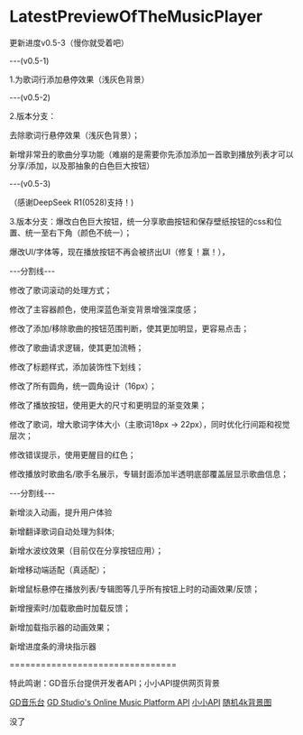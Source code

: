 # LatestPreviewOfTheMusicPlayer

更新进度v0.5-3（慢你就受着吧）

---(v0.5-1)

1.为歌词行添加悬停效果（浅灰色背景）

---(v0.5-2)

2.版本分支：

去除歌词行悬停效果（浅灰色背景）；

新增非常丑的歌曲分享功能（难崩的是需要你先添加添加一首歌到播放列表才可以分享/添加，以及那抽象的白色巨大按钮）

---(v0.5-3)

（感谢DeepSeek R1(0528)支持！)

3.版本分支：爆改白色巨大按钮，统一分享歌曲按钮和保存壁纸按钮的css和位置、统一至右下角（颜色不统一）；

爆改UI/字体等，现在播放按钮不再会被挤出UI（修复！赢！），

---分割线---

修改了歌词滚动的处理方式；

修改了主容器颜色，使用深蓝色渐变背景增强深度感；

修改了添加/移除歌曲的按钮范围判断，使其更加明显，更容易点击；

修改了歌曲请求逻辑，使其更加流畅；

修改了标题样式，添加装饰性下划线；

修改了所有圆角，统一圆角设计（16px）；

修改了播放按钮，使用更大的尺寸和更明显的渐变效果；

修改了歌词，增大歌词字体大小（主歌词18px → 22px），同时优化行间距和视觉层次；

修改错误提示，使用更醒目的红色；

修改播放时歌曲名/歌手名展示，专辑封面添加半透明底部覆盖层显示歌曲信息；

---分割线---

新增淡入动画，提升用户体验

新增翻译歌词自动处理为斜体;

新增水波纹效果（目前仅在分享按钮应用）；

新增移动端适配（真适配）；

新增鼠标悬停在播放列表/专辑图等几乎所有按钮上时的动画效果/反馈；

新增搜索时/加载歌曲时加载反馈；

新增加载指示器的动画效果；

新增进度条的滑块指示器

================================

特此鸣谢：GD音乐台提供开发者API；小小API提供网页背景

[GD音乐台](https://music.gdstudio.xyz/)
[GD Studio's Online Music Platform API](https://music-api.gdstudio.xyz/api.php)
[小小API](https://xxapi.cn/)
[随机4k背景图](https://xxapi.cn/doc/random4kPic)



没了
